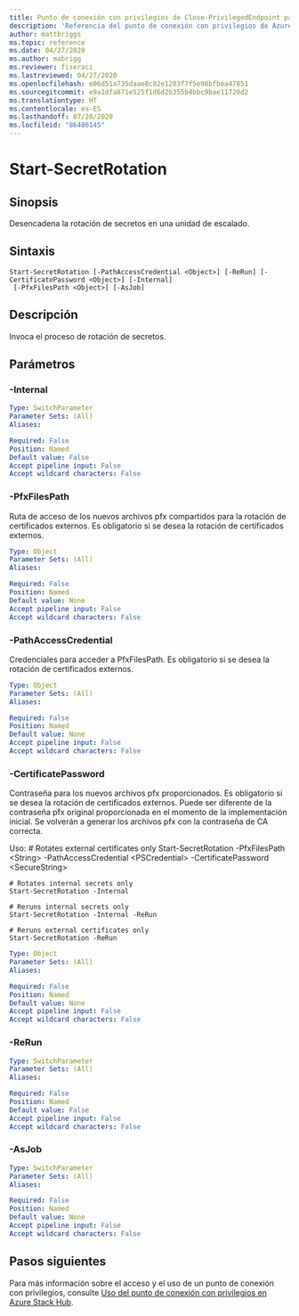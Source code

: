 ```yaml
---
title: Punto de conexión con privilegios de Close-PrivilegedEndpoint para Azure Stack Hub
description: 'Referencia del punto de conexión con privilegios de Azure Stack para PowerShell: Close-PrivilegedEndpoint'
author: mattbriggs
ms.topic: reference
ms.date: 04/27/2020
ms.author: mabrigg
ms.reviewer: fiseraci
ms.lastreviewed: 04/27/2020
ms.openlocfilehash: e06d51a735daae8c82e1203f7f5e98bfbea47851
ms.sourcegitcommit: e9a1dfa871e525f1d6d2b355b4bbc9bae11720d2
ms.translationtype: HT
ms.contentlocale: es-ES
ms.lasthandoff: 07/20/2020
ms.locfileid: "86486145"
---
```

# <a name="start-secretrotation"></a>Start-SecretRotation

## <a name="synopsis"></a>Sinopsis
Desencadena la rotación de secretos en una unidad de escalado.

## <a name="syntax"></a>Sintaxis

```
Start-SecretRotation [-PathAccessCredential <Object>] [-ReRun] [-CertificatePassword <Object>] [-Internal]
 [-PfxFilesPath <Object>] [-AsJob]
```

## <a name="description"></a>Descripción
Invoca el proceso de rotación de secretos.

## <a name="parameters"></a>Parámetros

### <a name="-internal"></a>-Internal
 

```yaml
Type: SwitchParameter
Parameter Sets: (All)
Aliases:

Required: False
Position: Named
Default value: False
Accept pipeline input: False
Accept wildcard characters: False
```

### <a name="-pfxfilespath"></a>-PfxFilesPath
Ruta de acceso de los nuevos archivos pfx compartidos para la rotación de certificados externos.
Es obligatorio si se desea la rotación de certificados externos.

```yaml
Type: Object
Parameter Sets: (All)
Aliases:

Required: False
Position: Named
Default value: None
Accept pipeline input: False
Accept wildcard characters: False
```

### <a name="-pathaccesscredential"></a>-PathAccessCredential
Credenciales para acceder a PfxFilesPath.
Es obligatorio si se desea la rotación de certificados externos.

```yaml
Type: Object
Parameter Sets: (All)
Aliases:

Required: False
Position: Named
Default value: None
Accept pipeline input: False
Accept wildcard characters: False
```

### <a name="-certificatepassword"></a>-CertificatePassword
Contraseña para los nuevos archivos pfx proporcionados.
Es obligatorio si se desea la rotación de certificados externos.
Puede ser diferente de la contraseña pfx original proporcionada en el momento de la implementación inicial.
Se volverán a generar los archivos pfx con la contraseña de CA correcta.

Uso:
    # Rotates external certificates only
    Start-SecretRotation -PfxFilesPath \<String\> -PathAccessCredential \<PSCredential\> -CertificatePassword \<SecureString\>

    # Rotates internal secrets only
    Start-SecretRotation -Internal  

    # Reruns internal secrets only
    Start-SecretRotation -Internal -ReRun 

    # Reruns external certificates only
    Start-SecretRotation -ReRun

```yaml
Type: Object
Parameter Sets: (All)
Aliases:

Required: False
Position: Named
Default value: None
Accept pipeline input: False
Accept wildcard characters: False
```

### <a name="-rerun"></a>-ReRun
 

```yaml
Type: SwitchParameter
Parameter Sets: (All)
Aliases:

Required: False
Position: Named
Default value: False
Accept pipeline input: False
Accept wildcard characters: False
```

### <a name="-asjob"></a>-AsJob


```yaml
Type: SwitchParameter
Parameter Sets: (All)
Aliases:

Required: False
Position: Named
Default value: None
Accept pipeline input: False
Accept wildcard characters: False
```

## <a name="next-steps"></a>Pasos siguientes

Para más información sobre el acceso y el uso de un punto de conexión con privilegios, consulte [Uso del punto de conexión con privilegios en Azure Stack Hub](../../operator/azure-stack-privileged-endpoint.md).
